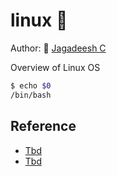 # linux 🐧

Author: 🙋 [Jagadeesh C](https://www.linkedin.com/in/jagadeesh-c-2a3a9423/)

Overview of Linux OS

```bash
$ echo $0
/bin/bash
```

## Reference

- [Tbd](Tbd)
- [Tbd](Tbd)

